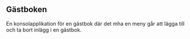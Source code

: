## Gästboken

En konsolapplikation för en gästbok där det mha en meny går att lägga till och ta bort inlägg i en gästbok.
